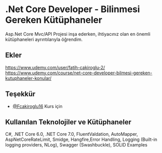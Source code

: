 
# .Net Core Developer - Bilinmesi Gereken Kütüphaneler

Asp.Net Core Mvc/API Projesi inşa ederken, ihtiyacınız olan en önemli kütüphaneleri ayrıntılarıyla öğrendim.


## Ekler

https://www.udemy.com/user/fatih-cakiroglu-2/
https://www.udemy.com/course/net-core-developer-bilmesi-gereken-kutuphaneler-konular/

  
## Teşekkür

- [@Fcakiroglu16](https://github.com/Fcakiroglu16) Kurs için

  
## Kullanılan Teknolojiler ve Kütüphaneler

C#, .NET Core 6.0, .NET Core 7.0, FluentValdation, AutoMapper, AspNetCoreRateLimit, Smidge, Hangfire,Error Handling, Logging (Built-in logging providers, NLog), Swagger (Swashbuckle), SOLID Examples

  
